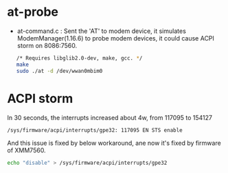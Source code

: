 # at-probe

 * at-command.c : Sent the 'AT<CR><LF>' to modem device, it simulates ModemManager(1.16.6) to probe modem devices, it could cause ACPI storm on 8086:7560.

```bash
   /* Requires libglib2.0-dev, make, gcc. */
   make
   sudo ./at -d /dev/wwan0mbim0
```

# ACPI storm

In 30 seconds, the interrupts increased about 4w, from 117095 to 154127

```bash
/sys/firmware/acpi/interrupts/gpe32: 117095 EN STS enable
```

And this issue is fixed by below workaround, ane now it's fixed by firmware of XMM7560.

```bash
echo "disable" > /sys/firmware/acpi/interrupts/gpe32
```
